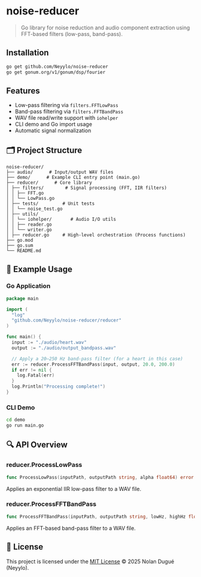 # noise-reducer

> Go library for noise reduction and audio component extraction using FFT-based filters (low-pass, band-pass).

## Installation

```bash
go get github.com/Neyylo/noise-reducer
go get gonum.org/v1/gonum/dsp/fourier
```

## Features

- Low-pass filtering via `filters.FFTLowPass`
- Band-pass filtering via `filters.FFTBandPass`
- WAV file read/write support with `iohelper`
- CLI demo and Go import usage
- Automatic signal normalization

## 🗂️ Project Structure

```
noise-reducer/
├── audio/      # Input/output WAV files
├── demo/      # Example CLI entry point (main.go)
├── reducer/      # Core library
│ ├── filters/        # Signal processing (FFT, IIR filters)
│ │ ├── FFT.go
│ │ └── LowPass.go
│ ├── tests/         # Unit tests
│ │ └── noise_test.go
│ ├── utils/
│ │ └── iohelper/       # Audio I/O utils
│ │ ├── reader.go
│ │ └── writer.go
│ ├── reducer.go     # High-level orchestration (Process functions)
├── go.mod
├── go.sum
└── README.md
```
## 📖 Example Usage

### Go Application

```go
package main

import (
  "log"
  "github.com/Neyylo/noise-reducer/reducer"
)

func main() {
  input := "./audio/heart.wav"
  output := "./audio/output_bandpass.wav"

  // Apply a 20–250 Hz band-pass filter (for a heart in this case)
  err := reducer.ProcessFFTBandPass(input, output, 20.0, 200.0)
  if err != nil {
    log.Fatal(err)
  }
  log.Println("Processing complete!")
}
```

### CLI Demo

```bash
cd demo
go run main.go
```

## 🔍 API Overview

### reducer.ProcessLowPass
```go
func ProcessLowPass(inputPath, outputPath string, alpha float64) error
```
Applies an exponential IIR low-pass filter to a WAV file.

### reducer.ProcessFFTBandPass
```go
func ProcessFFTBandPass(inputPath, outputPath string, lowHz, highHz float64) error
```
Applies an FFT-based band-pass filter to a WAV file.

## 📄 License

This project is licensed under the [MIT License](./LICENSE) © 2025 Nolan Dugué (Neyylo).
